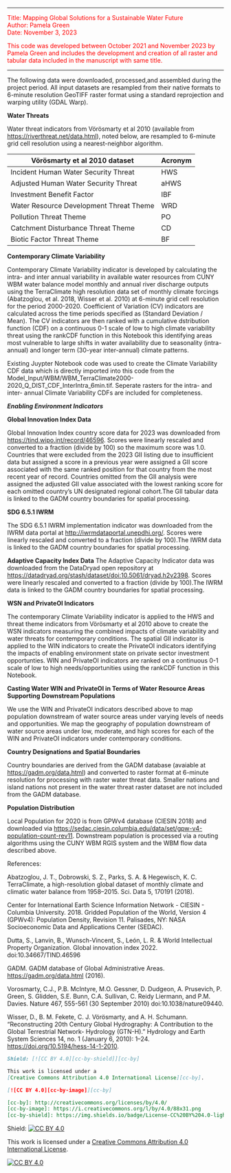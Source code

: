 ***
<font color=red>Title: Mapping Global Solutions for a Sustainable Water Future  
Author: Pamela Green  
Date: November 3, 2023  

This code was developed between October 2021 and November 2023 by Pamela Green and includes the development and creation of all raster and tabular data included in the manuscript with same title.  </font>
***

The following data were downloaded, processed,and assembled during the project period. All input datasets are resampled from their native formats to 6-minute resolution GeoTIFF raster format using a standard reprojection and warping utility (GDAL Warp).

<b>Water Threats</b>

Water threat indicators from Vörösmarty et al 2010 (available from https://riverthreat.net/data.html), noted below, are resampled to 6-minute grid cell resolution using a nearest-neighbor algorithm.

| Vörösmarty et al 2010 dataset | Acronym
| --- | --- |
| Incident Human Water Security Threat | HWS
| Adjusted Human Water Security Threat | aHWS
| Investment Benefit Factor | IBF
| Water Resource Development Threat Theme | WRD
| Pollution Threat Theme | PO
| Catchment Disturbance Threat Theme | CD
| Biotic Factor Threat Theme | BF


<b>Contemporary Climate Variability</b>

Contemporary Climate Variability indicator is developed by calculating the intra- and inter annual variability in available water resources from CUNY WBM water balance model monthly and annual river discharge outputs using the TerraClimate high resolution data set of monthly climate forcings (Abatzoglou, et al. 2018, Wisser et al. 2010) at 6-minute grid cell resolution for the period 2000-2020. Coefficient of Variation (CV) indicators are calculated across the time periods specified as (Standard Deviation / Mean). The CV indicators are then ranked with a cumulative dstribution function (CDF) on a continuous 0-1 scale of low to high climate variability threat using the rankCDF function in this Notebook this identifying areas most vulnerable to large shifts in water availability due to seasonality (intra-annual) and longer term (30-year inter-annual) climate patterns. 
 
Existing Juypter Notebook code was used to create the Climate Variability CDF data which is directly imported into this code from the Model_Input/WBM/WBM_TerraClimate2000-2020_Q_DIST_CDF_InterIntra_6min.tif. Seperate rasters for the intra- and inter- annual Climate Variability CDFs are included for completeness. 

<b><i>Enabling Environment Indicators</i></b>

 
<b>Global Innovation Index Data</b>

Global Innovation Index country score data for 2023 was downloaded from https://tind.wipo.int/record/46596. Scores were linearly rescaled and converted to a fraction (divide by 100) so the maximum score was 1.0. Countries that were excluded from the 2023 GII listing due to insufficient data but assigned a score in a previous year were assigned a GII score associated with the same ranked position for that country from the most recent year of record. Countries omitted from the GII analysis were assigned the adjusted GII value associated with the lowest ranking score for each omitted country’s UN designated regional cohort.The GII tabular data is linked to the GADM country boundaries for spatial processing.

<b>SDG 6.5.1 IWRM</b>

The SDG 6.5.1 IWRM implementation indicator was downloaded from the IWRM data portal at http://iwrmdataportal.unepdhi.org/. Scores were linearly rescaled and converted to a fraction (divide by 100).The IWRM data is linked to the GADM country boundaries for spatial processing.

<b>Adaptive Capacity Index Data</b>
The Adaptive Capacity Indicator data was downloaded from the DataDryad open repository at https://datadryad.org/stash/dataset/doi:10.5061/dryad.h2v2398. Scores were linearly rescaled and converted to a fraction (divide by 100).The IWRM data is linked to the GADM country boundaries for spatial processing.

<b>WSN and PrivateOI Indicators</b>

The contemporary Climate Variability indicator is applied to the HWS and threat theme indicators from Vörösmarty et al 2010 above to create the WSN indicators measuring the combined impacts of climate variability and water threats for contemporary conditions. The spatial GII indicator is applied to the WIN indicators to create the PrivateOI indicators identifying the impacts of enabling environment state on private sector investment opportunties. WIN and PrivateOI indicators are ranked on a continuous 0-1 scale of low to high needs/opportunities using the rankCDF function in this Notebook.

<b>Casting Water WIN and PrivateOI in Terms of Water Resource Areas Supporting Downstream Populations</b>

We use the WIN and PrivateOI indicators described above to map population downstream of water source areas under varying levels of needs and opportunities. We map the geography of population downstream of water source areas under low, moderate, and high scores for each of the WIN and PrivateOI indicators under contemporary conditions. 

<b>Country Designations and Spatial Boundaries</b>

Country boundaries are derived from the GADM database (avaiable at https://gadm.org/data.html) and converted to raster format at 6-minute resolution for processing with raster water threat data. Smaller nations and island nations not present in the water threat raster dataset are not included from the GADM database. 

<b>Population Distribution</b>

Local Population for 2020 is from GPWv4 database (CIESIN 2018) and downloaded via https://sedac.ciesin.columbia.edu/data/set/gpw-v4-population-count-rev11. Downstream population is processed via a routing algorithms using the CUNY WBM RGIS system and the WBM flow data described above.

References:

Abatzoglou, J. T., Dobrowski, S. Z., Parks, S. A. & Hegewisch, K. C. TerraClimate, a high-resolution global dataset of monthly climate and climatic water balance from 1958–2015. Sci. Data 5, 170191 (2018).

Center for International Earth Science Information Network - CIESIN - Columbia University. 2018. Gridded Population of the World, Version 4 (GPWv4): Population Density, Revision 11. Palisades, NY: NASA Socioeconomic Data and Applications Center (SEDAC).

Dutta, S., Lanvin, B., Wunsch-Vincent, S., León, L. R. & World Intellectual Property Organization. Global innovation index 2022. doi:10.34667/TIND.46596

GADM. GADM database of Global Administrative Areas. https://gadm.org/data.html (2016).

Vorosmarty, C.J.,  P.B. McIntyre, M.O. Gessner, D. Dudgeon, A. Prusevich, P. Green, S. Glidden, S.E. Bunn, C.A. Sullivan, C. Reidy Liermann, and P.M. Davies. Nature 467, 555-561 (30 September 2010) doi:10.1038/nature09440.

Wisser, D., B. M. Fekete, C. J. Vörösmarty, and A. H. Schumann. “Reconstructing 20th Century Global Hydrography: A Contribution to the Global Terrestrial Network- Hydrology (GTN-H).” Hydrology and Earth System Sciences 14, no. 1 (January 6, 2010): 1–24. https://doi.org/10.5194/hess-14-1-2010.

```markdown
Shield: [![CC BY 4.0][cc-by-shield]][cc-by]

This work is licensed under a
[Creative Commons Attribution 4.0 International License][cc-by].

[![CC BY 4.0][cc-by-image]][cc-by]

[cc-by]: http://creativecommons.org/licenses/by/4.0/
[cc-by-image]: https://i.creativecommons.org/l/by/4.0/88x31.png
[cc-by-shield]: https://img.shields.io/badge/License-CC%20BY%204.0-lightgrey.svg
```

Shield: [![CC BY 4.0][cc-by-shield]][cc-by]

This work is licensed under a
[Creative Commons Attribution 4.0 International License][cc-by].

[![CC BY 4.0][cc-by-image]][cc-by]

[cc-by]: http://creativecommons.org/licenses/by/4.0/
[cc-by-image]: https://i.creativecommons.org/l/by/4.0/88x31.png
[cc-by-shield]: https://img.shields.io/badge/License-CC%20BY%204.0-lightgrey.svg

